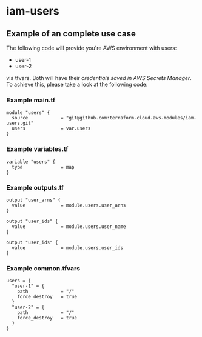 # iam-users

## Example of an complete use case
The following code will provide you're AWS environment with users:

 - user-1
 - user-2

via tfvars. Both will have their *credentials saved in AWS Secrets Manager*.
To achieve this, please take a look at the following code:

### Example main.tf

    module "users" {
      source            = "git@github.com:terraform-cloud-aws-modules/iam-users.git"
      users             = var.users
    }

### Example variables.tf

    variable "users" {
      type              = map
    }

### Example outputs.tf

    output "user_arns" {
      value             = module.users.user_arns
    }
    
    output "user_ids" {
      value             = module.users.user_name
    }
    
    output "user_ids" {
      value             = module.users.user_ids
    }

### Example common.tfvars

    users = {
      "user-1" = {
        path            = "/"
        force_destroy   = true
      }
      "user-2" = {
        path            = "/"
        force_destroy   = true
      }
    }

